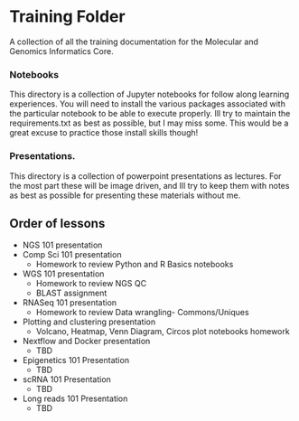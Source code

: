 # Training Folder
A collection of all the training documentation for the Molecular and Genomics Informatics Core. 

### Notebooks
This directory is a collection of Jupyter notebooks for follow along learning experiences. 
You will need to install the various packages associated with the particular notebook to be able to execute properly. Ill try to maintain the requirements.txt as best as possible, but I may miss some. This would be a great excuse to practice those install skills though!

### Presentations. 
This directory is a collection of powerpoint presentations as lectures. For the most part these will be image driven, and Ill try to keep them with notes as best as possible for presenting these materials without me. 

## Order of lessons
- NGS 101 presentation
- Comp Sci 101 presentation
    - Homework to review Python and R Basics notebooks
- WGS 101 presentation
    - Homework to review NGS QC
    - BLAST assignment
- RNASeq 101 presentation
    - Homework to review Data wrangling- Commons/Uniques
- Plotting and clustering presentation
    - Volcano, Heatmap, Venn Diagram, Circos plot notebooks homework
- Nextflow and Docker presentation
    - TBD
- Epigenetics 101 Presentation
    - TBD
- scRNA 101 Presentation
    - TBD
- Long reads 101 Presentation
    - TBD